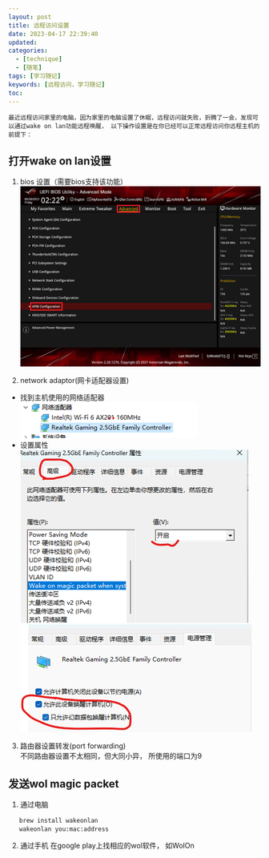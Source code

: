 ```yaml
---
layout: post
title: 远程访问设置
date: 2023-04-17 22:39:40
updated:
categories:
  - [technique]
  - [随笔]
tags: [学习随记]
keywords: [远程访问，学习随记]
toc:
---
```


    最近远程访问家里的电脑，因为家里的电脑设置了休眠，远程访问就失败，折腾了一会，发现可以通过wake on lan功能远程唤醒， 以下操作设置是在你已经可以正常远程访问你远程主机的前提下：

## 打开wake on lan设置
1. bios 设置（需要bios支持该功能）
![bios wakeonlan](/source/images/2023/bios_wake_on_lan.bmp)

2. network adaptor(网卡适配器设置)
  - 找到主机使用的网络适配器<br>
  ![network adaptor wakeonlan](/source/images/2023/netw_wake_on_lan1.png)
  - 设置属性<br>
  ![network wakeonlan setting](/source/images/2023/netw_wake_on_lan2.png)
  ![network wakeonlan setting](/source/images/2023/netw_wake_on_lan3.png)

3. 路由器设置转发(port forwarding)<br>
    不同路由器设置不太相同，但大同小异， 所使用的端口为9


## 发送wol magic packet
1. 通过电脑
```bash
   brew install wakeonlan
   wakeonlan you:mac:address
```

2. 通过手机
    在google play上找相应的wol软件， 如WolOn

